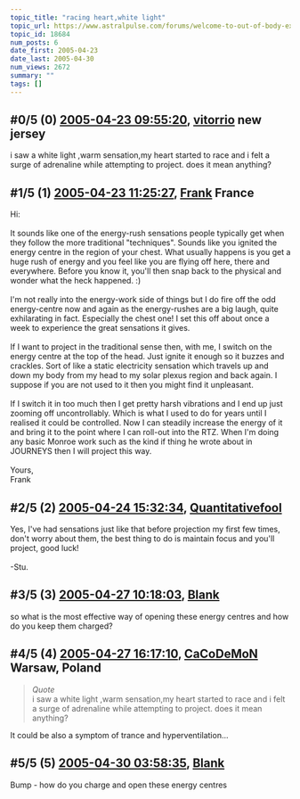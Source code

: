 ```yaml
---
topic_title: "racing heart,white light"
topic_url: https://www.astralpulse.com/forums/welcome-to-out-of-body-experiences!/racing-heart-white-light
topic_id: 18684
num_posts: 6
date_first: 2005-04-23
date_last: 2005-04-30
num_views: 2672
summary: ""
tags: []
---
```


## \#0/5 (0) [2005-04-23 09:55:20](https://www.astralpulse.com/forums/index.php?msg=161494), [vitorrio](https://www.astralpulse.com/forums/profile/?u=8885) new jersey ##
<section>
i saw a white light ,warm sensation,my heart started to race and i felt a surge of adrenaline while attempting to project. does it mean anything?
</section>

## \#1/5 (1) [2005-04-23 11:25:27](https://www.astralpulse.com/forums/index.php?msg=161508), [Frank](https://www.astralpulse.com/forums/profile/?u=359) France ##
<section>
Hi:
<br>
<br>
It sounds like one of the energy-rush sensations people typically get when they follow the more traditional "techniques". Sounds like you ignited the energy centre in the region of your chest. What usually happens is you get a huge rush of energy and you feel like you are flying off here, there and everywhere. Before you know it, you'll then snap back to the physical and wonder what the heck happened. :)
<br>
<br>
I'm not really into the energy-work side of things but I do fire off the odd energy-centre now and again as the energy-rushes are a big laugh, quite exhilarating in fact. Especially the chest one! I set this off about once a week to experience the great sensations it gives.
<br>
<br>
If I want to project in the traditional sense then, with me, I switch on the energy centre at the top of the head. Just ignite it enough so it buzzes and crackles. Sort of like a static electricity sensation which travels up and down my body from my head to my solar plexus region and back again. I suppose if you are not used to it then you might find it unpleasant.
<br>
<br>
If I switch it in too much then I get pretty harsh vibrations and I end up just zooming off uncontrollably. Which is what I used to do for years until I realised it could be controlled. Now I can steadily increase the energy of it and bring it to the point where I can roll-out into the RTZ. When I'm doing any basic Monroe work such as the kind if thing he wrote about in JOURNEYS then I will project this way.
<br>
<br>
Yours,
<br>
Frank
</section>

## \#2/5 (2) [2005-04-24 15:32:34](https://www.astralpulse.com/forums/index.php?msg=161669), [Quantitativefool](https://www.astralpulse.com/forums/profile/?u=6965)  ##
<section>
Yes, I've had sensations just like that before projection my first few times, don't worry about them, the best thing to do is maintain focus and you'll project, good luck!
<br>
<br>
-Stu.
</section>

## \#3/5 (3) [2005-04-27 10:18:03](https://www.astralpulse.com/forums/index.php?msg=162023), [Blank](https://www.astralpulse.com/forums/profile/?u=8821)  ##
<section>
so what is the most effective way of opening these energy centres and how do you keep them charged?
</section>

## \#4/5 (4) [2005-04-27 16:17:10](https://www.astralpulse.com/forums/index.php?msg=162047), [CaCoDeMoN](https://www.astralpulse.com/forums/profile/?u=4798) Warsaw, Poland ##
<section>
<blockquote class="bbc_standard_quote">
 <cite>
  Quote
 </cite>
 <br>
 i saw a white light ,warm sensation,my heart started to race and i felt a surge of adrenaline while attempting to project. does it mean anything?
 <br>
</blockquote>
It could be also a symptom of trance and hyperventilation...
</section>

## \#5/5 (5) [2005-04-30 03:58:35](https://www.astralpulse.com/forums/index.php?msg=162420), [Blank](https://www.astralpulse.com/forums/profile/?u=8821)  ##
<section>
Bump - how do you charge and open these energy centres
</section>